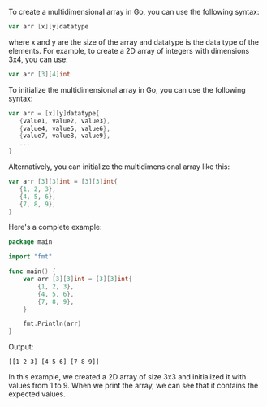 To create a multidimensional array in Go, you can use the following syntax:

```go
var arr [x][y]datatype
```

where x and y are the size of the array and datatype is the data type of the elements. For example, to create a 2D array of integers with dimensions 3x4, you can use:

```go
var arr [3][4]int
```

To initialize the multidimensional array in Go, you can use the following syntax:

```go
var arr = [x][y]datatype{
   {value1, value2, value3},
   {value4, value5, value6},
   {value7, value8, value9},
   ...
}
```

Alternatively, you can initialize the multidimensional array like this:

```go
var arr [3][3]int = [3][3]int{
   {1, 2, 3},
   {4, 5, 6},
   {7, 8, 9},
}
```

Here's a complete example:

```go
package main

import "fmt"

func main() {
    var arr [3][3]int = [3][3]int{
        {1, 2, 3},
        {4, 5, 6},
        {7, 8, 9},
    }

    fmt.Println(arr)
}
```

Output:

```
[[1 2 3] [4 5 6] [7 8 9]]
```

In this example, we created a 2D array of size 3x3 and initialized it with values from 1 to 9. When we print the array, we can see that it contains the expected values.
